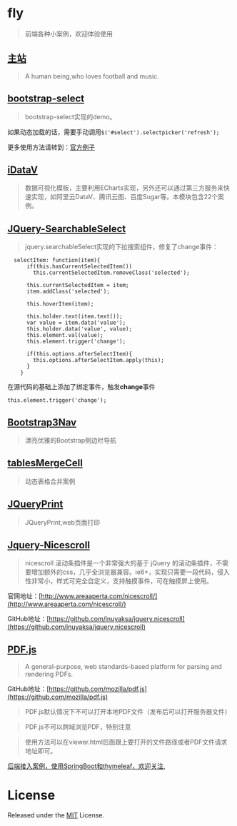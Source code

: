 # fly

>前端各种小案例，欢迎体验使用

## [主站](https://eelve.com)

>A human being,who loves football and music. 

## [bootstrap-select](bootstrap-select/index.html)

>bootstrap-select实现的demo。

如果动态加载的话，需要手动调用`$('#select').selectpicker('refresh');`

更多使用方法请转到：[官方例子](https://www.bootstrapselect.cn/examples.html)

## [iDataV](iDataV/index.html)

>数据可视化模板，主要利用ECharts实现，另外还可以通过第三方服务来快速实现，如阿里云DataV、腾讯云图、百度Sugar等。本模块包含22个案例。
 

## [JQuery-SearchableSelect](JQuery-SearchableSelect/index.html)

>jquery.searchableSelect实现的下拉搜索组件，修复了change事件：

```
  selectItem: function(item){
      if(this.hasCurrentSelectedItem())
        this.currentSelectedItem.removeClass('selected');

      this.currentSelectedItem = item;
      item.addClass('selected');

      this.hoverItem(item);

      this.holder.text(item.text());
      var value = item.data('value');
      this.holder.data('value', value);
      this.element.val(value);
      this.element.trigger('change');

      if(this.options.afterSelectItem){
        this.options.afterSelectItem.apply(this);
      }
    }
```

在源代码的基础上添加了绑定事件，触发**change**事件

```
this.element.trigger('change');
```

## [Bootstrap3Nav](Bootstrap3Nav/index.html)

>漂亮优雅的Bootstrap侧边栏导航

## [tablesMergeCell](tablesMergeCell/index.html)

>动态表格合并案例


## [JQueryPrint](JQueryPrint/index.html)

>JQueryPrint,web页面打印

## [Jquery-Nicescroll](Jquery-Nicescroll/index.html)

>nicescroll 滚动条插件是一个非常强大的基于 jQuery 的滚动条插件，不需要增加额外的css，几乎全浏览器兼容。ie6+，实现只需要一段代码，侵入性非常小，样式可完全自定义，支持触摸事件，可在触摸屏上使用。

官网地址：[http://www.areaaperta.com/nicescroll/](http://www.areaaperta.com/nicescroll/)

GitHub地址：[https://github.com/inuyaksa/jquery.nicescroll](https://github.com/inuyaksa/jquery.nicescroll)


## [PDF.js](webpdf/pdfjs/web/viewer.html)

>A general-purpose, web standards-based platform for parsing and rendering PDFs. 

GitHub地址：[https://github.com/mozilla/pdf.js](https://github.com/mozilla/pdf.js)

>PDF.js默认情况下不可以打开本地PDF文件（发布后可以打开服务器文件）

>PDF.js不可以跨域浏览PDF，特别注意

>使用方法可以在viewer.html后面跟上要打开的文件路径或者PDF文件请求地址即可。 

[后端接入案例，使用SpringBoot和thymeleaf，欢迎关注,](https://github.com/eelve/spring-boot-pdf)

# License
Released under the [MIT](LICENSE) License.
